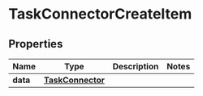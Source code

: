 
# TaskConnectorCreateItem

## Properties
Name | Type | Description | Notes
------------ | ------------- | ------------- | -------------
**data** | [**TaskConnector**](TaskConnector.md) |  | 



